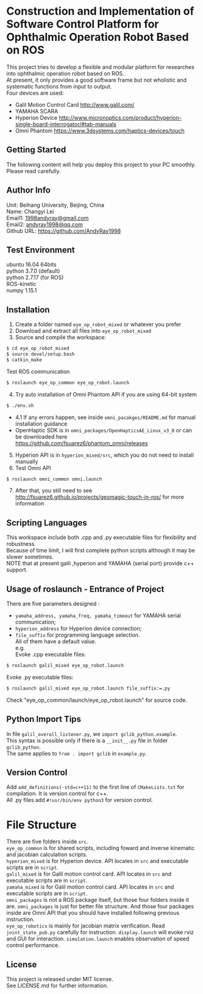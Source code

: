 # Construction and Implementation of Software Control Platform for Ophthalmic Operation Robot Based on ROS  
This project tries to develop a flexible and modular platform for researches into ophthalmic operation robot based on ROS.  
At present, it only provides a good software frame but not wholistic and systematic functions from input to output.  
Four devices are used:
* Galil Motion Control Card http://www.galil.com/  
* YAMAHA SCARA
* Hyperion Device http://www.micronoptics.com/product/hyperion-single-board-interrogator/#tab-manuals  
* Omni Phantom https://www.3dsystems.com/haptics-devices/touch  
  
## Getting Started
The following content will help you deploy this project to your PC smoothly. Please read carefully.  
  
## Author Info
Unit: Beihang University, Beijing, China  
Name: Changyi Lei  
Email1: 1998andyray@gmail.com  
Email2: andyray1998@qq.com  
Github URL: https://github.com/AndyRay1998  
  
## Test Environment  
ubuntu 16.04 64bits  
python 3.7.0 (default)  
python 2.7.17 (for ROS)  
ROS-kinetic  
numpy 1.15.1  
  
## Installation
1. Create a folder named `eye_op_robot_mixed` or whatever you prefer  
2. Download and extract all files into `eye_op_robot_mixed`  
3. Source and compile the workspace:  
```Bash  
$ cd eye_op_robot_mixed  
$ source devel/setup.bash  
$ catkin_make  
```  
   Test ROS communication  
```Bash  
$ roslaunch eye_op_common eye_op_robot.launch  
```  
4. Try auto installation of Omni Phantom API if you are using 64-bit system  
```Bash  
$ ./env.sh  
```  
* 4.1 If any errors happen, see inside `omni_pacakges/README.md` for manual installation guidance  
* OpenHaptic SDK is in `omni_packages/OpenHapticsAE_Linux_v3_0` or can be downloaded here https://github.com/fsuarez6/phantom_omni/releases  

5. Hyperion API is in `hyperion_mixed/src`, which you do not need to install manually  
6. Test Omni API  
```Bash  
$ roslaunch omni_common omni.launch  
```  
7. After that, you still need to see http://fsuarez6.github.io/projects/geomagic-touch-in-ros/ for more information  
  
## Scripting Languages  
This workspace include both .cpp and .py executable files for flexibility and robustness.  
Because of time limit, I will first complete python scripts although it may be slower sometimes.  
NOTE that at present galil ,hyperion and YAMAHA (serial port) provide c++ support.  
  
## Usage of roslaunch - Entrance of Project
There are five parameters designed :  
* `yamaha_address, yamaha_freq, yamaha_timeout` for YAMAHA serial communication;  
* `hyperion_address` for Hyperion device connection;  
* `file_suffix` for programming language selection.  
All of them have a default value.  
e.g.  
Evoke .cpp executable files:  
```Bash  
$ roslaunch galil_mixed eye_op_robot.launch  
```  
Evoke .py executable files:  
```Bash  
$ roslaunch galil_mixed eye_op_robot.launch file_suffix:=.py  
```  
Check "eye_op_common/launch/eye_op_robot.launch" for source code.  
  
## Python Import Tips  
In file `galil_overall_listener.py`, we `import gclib_python.example`.  
This syntax is possible only if there is a `__init__.py` file in folder `gclib_python`.  
The same applies to `from . import gclib` in `example.py`.  
  
## Version Control  
Add `add_definitions(-std=c++11)` to the first line of `CMakeLists.txt` for compilation. It is version control for c++.  
All .py files add `#!usr/bin/env python3` for version control.  
  
# File Structure
There are five folders inside `src`.  
`eye_op_common` is for shared scripts, including foward and inverse kinematic and jacobian calculation scripts.  
`hyperion_mixed` is for Hyperion device. API locates in ```src``` and executable scripts are in `script`.  
`galil_mixed` is for Galil motion control card. API locates in ```src``` and executable scripts are in `script`.  
`yamaha_mixed` is for Galil motion control card. API locates in ```src``` and executable scripts are in `script`.  
`omni_packages` is not a ROS package itself, but those four folders inside it are. `omni_packages` is just for better file structure. And those four packages inside are Omni API that you should have installed following previous instruction.  
`eye_op_robotics` is mainly for jacobian matrix verification. Read `joint_state_pub.py` carefully for instruction. `display.launch` will evoke rviz and GUI for interaction. `simulation.launch` enables observation of speed control performance.

## License
This project is released under MIT license.  
See LICENSE.md for further information.  

